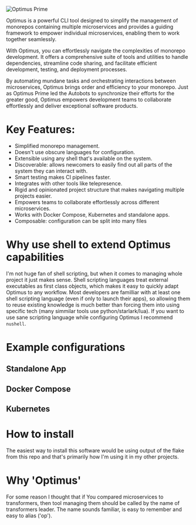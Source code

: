 ![Optimus Prime](https://www.dexerto.com/cdn-cgi/image/width=3840,quality=75,format=auto/https://editors.dexerto.com/wp-content/uploads/2023/04/21/Transformers-1.jpg)

Optimus is a powerful CLI tool designed to simplify the management of monorepos containing multiple microservices and provides a guiding framework to empower individual microservices, enabling them to work together seamlessly.

With Optimus, you can effortlessly navigate the complexities of monorepo development. It offers a comprehensive suite of tools and utilities to handle dependencies, streamline code sharing, and facilitate efficient development, testing, and deployment processes.

By automating mundane tasks and orchestrating interactions between microservices, Optimus brings order and efficiency to your monorepo. Just as Optimus Prime led the Autobots to synchronize their efforts for the greater good, Optimus empowers development teams to collaborate effortlessly and deliver exceptional software products.

# Key Features:

- Simplified monorepo management.
- Doesn't use obscure languages for configuration.
- Extensible using any shell that's available on the system.
- Discoverable: allows newcomers to easily find out all parts of the system they can interact with.
- Smart testing makes CI pipelines faster.
- Integrates with other tools like telepresence.
- Rigid and opinionated project structure that makes navigating multiple projects easier.
- Empowers teams to collaborate effortlessly across different microservices.
- Works with Docker Compose, Kubernetes and standalone apps.
- Composable: configuration can be split into many files

# Why use shell to extend Optimus capabilities

I'm not huge fan of shell scripting, but when it comes to managing whole project it just makes sense. Shell scripting languages treat external executables as first class objects, which makes it easy to quickly adapt Optimus to any workflow. Most developers are familliar with at least one shell scripting language (even if only to launch their apps), so allowing them to reuse existing knowledge is much better than forcing them into using specific tech (many simmilar tools use python/starlark/lua). If you want to use sane scripting language while configuring Optimus I recommend `nushell`.

# Example configurations

## Standalone App

## Docker Compose

## Kubernetes

# How to install

The easiest way to install this software would be using output of the flake from this repo and that's primarily how I'm using it in my other projects.

# Why 'Optimus'

For some reason I thought that if You compared microservices to transformers, then tool managing them should be called by the name of transformers leader. The name sounds familiar, is easy to remember and easy to alias ('op'). 
